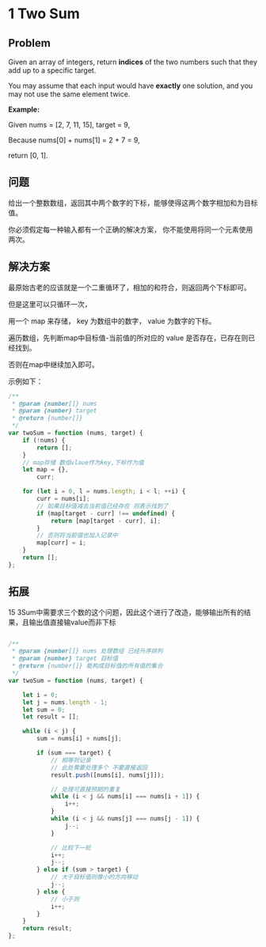 # 1 Two Sum

## Problem

Given an array of integers, return **indices** of the two numbers such that they add up to a specific target.

You may assume that each input would have **exactly** one solution, and you may not use the same element twice.

**Example:**

Given nums = [2, 7, 11, 15], target = 9,

Because nums[0] + nums[1] = 2 + 7 = 9,

return [0, 1].

## 问题

给出一个整数数组，返回其中两个数字的下标，能够使得这两个数字相加和为目标值。

你必须假定每一种输入都有一个正确的解决方案， 你不能使用将同一个元素使用两次。

## 解决方案

最原始古老的应该就是一个二重循环了，相加的和符合，则返回两个下标即可。

但是这里可以只循环一次，

用一个 map 来存储， key 为数组中的数字， value 为数字的下标。

遍历数组，先判断map中目标值-当前值的所对应的 value 是否存在，已存在则已经找到。

否则在map中继续加入即可。

示例如下：

```js
/**
 * @param {number[]} nums
 * @param {number} target
 * @return {number[]}
 */
var twoSum = function (nums, target) {
    if (!nums) {
        return [];
    }
    // map存储 数组vlaue作为key,下标作为值
    let map = {},
        curr;

    for (let i = 0, l = nums.length; i < l; ++i) {
        curr = nums[i];
        // 如果目标值减去当前值已经存在 则表示找到了
        if (map[target - curr] !== undefined) {
            return [map[target - curr], i];
        }
        // 否则将当前值也加入记录中
        map[curr] = i;
    }
    return [];
};
```

## 拓展

15 3Sum中需要求三个数的这个问题，因此这个进行了改造，能够输出所有的结果，且输出值直接输value而非下标

```js

/**
 * @param {number[]} nums 处理数组 已经升序排列
 * @param {number} target 目标值
 * @return {number[]} 能构成目标值的所有值的集合
 */
var twoSum = function (nums, target) {

    let i = 0;
    let j = nums.length - 1;
    let sum = 0;
    let result = [];

    while (i < j) {
        sum = nums[i] + nums[j];

        if (sum === target) {
            // 相等则记录
            // 此处需要处理多个 不要直接返回
            result.push([nums[i], nums[j]]);

            // 处理可直接预期的重复
            while (i < j && nums[i] === nums[i + 1]) {
                i++;
            }
            while (i < j && nums[j] === nums[j - 1]) {
                j--;
            }

            // 比较下一轮
            i++;
            j--;
        } else if (sum > target) {
            // 大于目标值则像小的方向移动
            j--;
        } else {
            // 小于则
            i++;
        }
    }
    return result;
};
```
